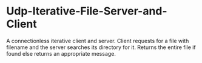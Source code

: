 # Udp-Iterative-File-Server-and-Client
A connectionless iterative client and server. Client requests for a file with filename and the server searches its directory for it. Returns the entire file if found else returns an appropriate message.
